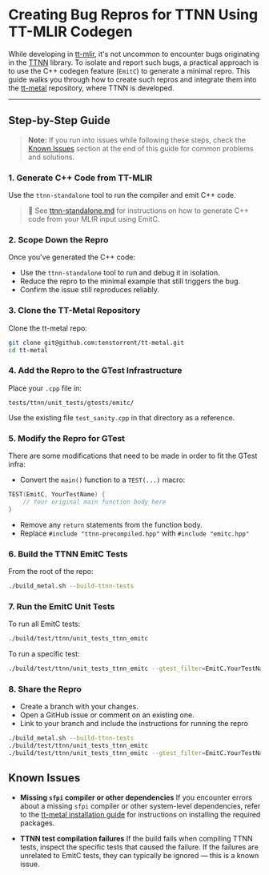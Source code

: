 # Creating Bug Repros for TTNN Using TT-MLIR Codegen

While developing in [tt-mlir](https://github.com/tenstorrent/tt-mlir), it's not uncommon to encounter bugs originating in the [TTNN](https://github.com/tenstorrent/tt-metal/tree/main/ttnn) library. To isolate and report such bugs, a practical approach is to use the C++ codegen feature (`EmitC`) to generate a minimal repro. This guide walks you through how to create such repros and integrate them into the [tt-metal](https://github.com/tenstorrent/tt-metal) repository, where TTNN is developed.

---

## Step-by-Step Guide

> **Note:** If you run into issues while following these steps, check the [Known Issues](#known-issues) section at the end of this guide for common problems and solutions.

### 1. Generate C++ Code from TT-MLIR

Use the `ttnn-standalone` tool to run the compiler and emit C++ code.

> 📖 See [ttnn-standalone.md](ttnn-standalone.md) for instructions on how to generate C++ code from your MLIR input using EmitC.

### 2. Scope Down the Repro

Once you've generated the C++ code:
- Use the `ttnn-standalone` tool to run and debug it in isolation.
- Reduce the repro to the minimal example that still triggers the bug.
- Confirm the issue still reproduces reliably.

### 3. Clone the TT-Metal Repository

Clone the tt-metal repo:

```bash
git clone git@github.com:tenstorrent/tt-metal.git
cd tt-metal
```

### 4. Add the Repro to the GTest Infrastructure

Place your `.cpp` file in:

```
tests/ttnn/unit_tests/gtests/emitc/
```

Use the existing file `test_sanity.cpp` in that directory as a reference.

### 5. Modify the Repro for GTest

There are some modifications that need to be made in order to fit the GTest infra:

- Convert the `main()` function to a `TEST(...)` macro:

```cpp
TEST(EmitC, YourTestName) {
    // Your original main function body here
}
```

- Remove any `return` statements from the function body.
- Replace `#include "ttnn-precompiled.hpp"` with `#include "emitc.hpp"`

### 6. Build the TTNN EmitC Tests

From the root of the repo:

```bash
./build_metal.sh --build-ttnn-tests
```

### 7. Run the EmitC Unit Tests

To run all EmitC tests:

```bash
./build/test/ttnn/unit_tests_ttnn_emitc
```

To run a specific test:

```bash
./build/test/ttnn/unit_tests_ttnn_emitc --gtest_filter=EmitC.YourTestName
```

### 8. Share the Repro

- Create a branch with your changes.
- Open a GitHub issue or comment on an existing one.
- Link to your branch and include the instructions for running the repro

```bash
./build_metal.sh --build-ttnn-tests
./build/test/ttnn/unit_tests_ttnn_emitc
./build/test/ttnn/unit_tests_ttnn_emitc --gtest_filter=EmitC.YourTestName
```

## Known Issues

- **Missing `sfpi` compiler or other dependencies**
  If you encounter errors about a missing `sfpi` compiler or other system-level dependencies, refer to the [tt-metal installation guide](https://github.com/tenstorrent/tt-metal/blob/main/INSTALLING.md#install-system-level-dependencies) for instructions on installing the required packages.

- **TTNN test compilation failures**
  If the build fails when compiling TTNN tests, inspect the specific tests that caused the failure. If the failures are unrelated to EmitC tests, they can typically be ignored — this is a known issue.
